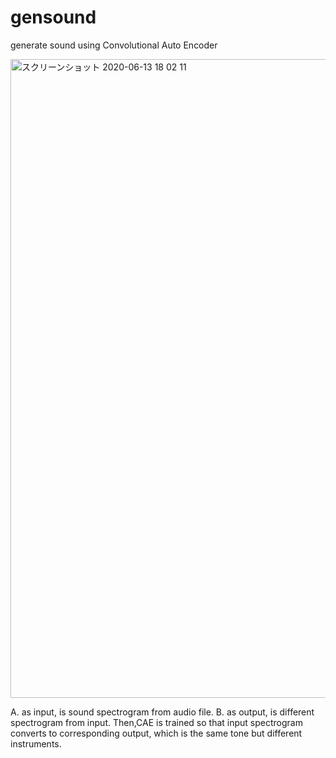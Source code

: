 # gensound
generate sound using Convolutional Auto Encoder

<img width="1022" alt="スクリーンショット 2020-06-13 18 02 11" src="https://user-images.githubusercontent.com/66860222/84564956-af8f5400-ada0-11ea-8a2d-28909f95d42d.png">

A. as input, is sound spectrogram from audio file.
B. as output, is different spectrogram from input.
Then,CAE is trained so that input spectrogram converts to corresponding output,
which is the same tone but different instruments.
